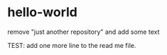 # hello-world



remove "just another repository" and add some text

TEST: add one more line to the read me file.